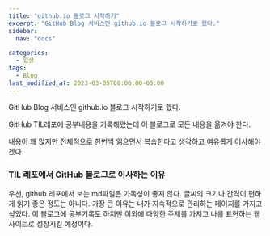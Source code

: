 ```yaml
---
title: "github.io 블로그 시작하기"
excerpt: "GitHub Blog 서비스인 github.io 블로그 시작하기로 했다."
sidebar:
  nav: "docs"

categories:
  - 일상
tags:
  - Blog
last_modified_at: 2023-03-05T08:06:00-05:00
---
```


GitHub Blog 서비스인 github.io 블로그 시작하기로 했다.

GitHub TIL레포에 공부내용을 기록해왔는데 이 블로그로 모든 내용을 옮겨야 한다.

내용이 꽤 많지만 전체적으로 한번씩 읽으면서 복습한다고 생각하고 여유롭게 이사해야겠다.

### TIL 레포에서 GitHub 블로그로 이사하는 이유

우선, github 레포에서 보는 md파일은 가독성이 좋지 않다.
글씨의 크기나 간격이 편하게 읽기 좋은 정도는 아니다.
가장 큰 이유는 내가 지속적으로 관리하는 페이지를 가지고 싶었다.
이 블로그에 공부기록도 하지만 이외에 다양한 주제를 가지고 나를 표현하는 웹 사이트로 성장시킬 예정이다.
